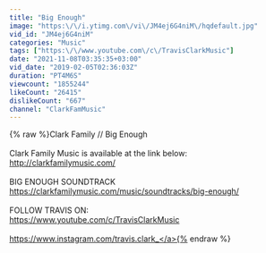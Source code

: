 ```yaml
---
title: "Big Enough"
image: "https:\/\/i.ytimg.com\/vi\/JM4ej6G4niM\/hqdefault.jpg"
vid_id: "JM4ej6G4niM"
categories: "Music"
tags: ["https:\/\/www.youtube.com\/c\/TravisClarkMusic"]
date: "2021-11-08T03:35:35+03:00"
vid_date: "2019-02-05T02:36:03Z"
duration: "PT4M6S"
viewcount: "1855244"
likeCount: "26415"
dislikeCount: "667"
channel: "ClarkFamMusic"
---
```

{% raw %}Clark Family // Big Enough<br /><br />Clark Family Music is available at the link below:<br /><a rel="nofollow" target="blank" href="http://clarkfamilymusic.com/">http://clarkfamilymusic.com/</a><br /><br />BIG ENOUGH SOUNDTRACK<br /><a rel="nofollow" target="blank" href="https://clarkfamilymusic.com/music/soundtracks/big-enough/">https://clarkfamilymusic.com/music/soundtracks/big-enough/</a><br /><br />FOLLOW TRAVIS ON:<br /><a rel="nofollow" target="blank" href="https://www.youtube.com/c/TravisClarkMusic">https://www.youtube.com/c/TravisClarkMusic</a><br /><br /><a rel="nofollow" target="blank" href="https://www.instagram.com/travis.clark_">https://www.instagram.com/travis.clark_</a>{% endraw %}
